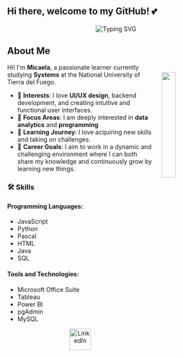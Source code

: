
## Hi there, welcome to my GitHub! 💕 

<div align="center" style="margin: 20px;">
  <img src="https://readme-typing-svg.herokuapp.com?font=Architects+Daughter&color=FFFFFF&size=27&center=false&vCenter=false&lines=My+name+is+Micaela...;Born+in+1995...;Data+Analytics...;Future+systems+analyst&duration=1500" alt="Typing SVG" />
</div>

## About Me

<img src="https://media.tenor.com/pPoUmi0Z1fUAAAAC/cat-pet.gif" width="25%" align="right" style="margin: 20px;" />

Hi! I'm **Micaela**, a passionate learner currently studying **Systems** at the National University of Tierra del Fuego. 

- 🎨 **Interests**: I love **UI/UX design**, backend development, and creating intuitive and functional user interfaces.
- 🌟 **Focus Areas**: I am deeply interested in **data analytics** and **programming**
- 🌱 **Learning Journey**: I love acquiring new skills and taking on challenges.
- 🎯 **Career Goals**: I aim to work in a dynamic and challenging environment where I can both share my knowledge and continuously grow by learning new things.

### 🛠️ Skills

#### Programming Languages:
- JavaScript
- Python
- Pascal
- HTML
- Java
- SQL

#### Tools and Technologies:
- Microsoft Office Suite
- Tableau
- Power BI
- pgAdmin
- MySQL



<div align="center">
  <a href="https://www.linkedin.com/in/micaelaalvaradomendez/" target="blank">
    <img src="https://user-images.githubusercontent.com/88904952/234979284-68c11d7f-1acc-4f0c-ac78-044e1037d7b0.png" alt="LinkedIn" height="50" width="50" />
  </a>
</div>
<!--
**micaelaalvaradomendez/micaelaalvaradomendez** is a ✨ _special_ ✨ repository because its `README.md` (this file) appears on your GitHub profile.

Here are some ideas to get you started:

- 🔭 I’m currently working on ...
- 🌱 I’m currently learning ...
- 👯 I’m looking to collaborate on ...
- 🤔 I’m looking for help with ...
- 💬 Ask me about ...
- 📫 How to reach me: ...
- 😄 Pronouns: ...
- ⚡ Fun fact: ...
-->

